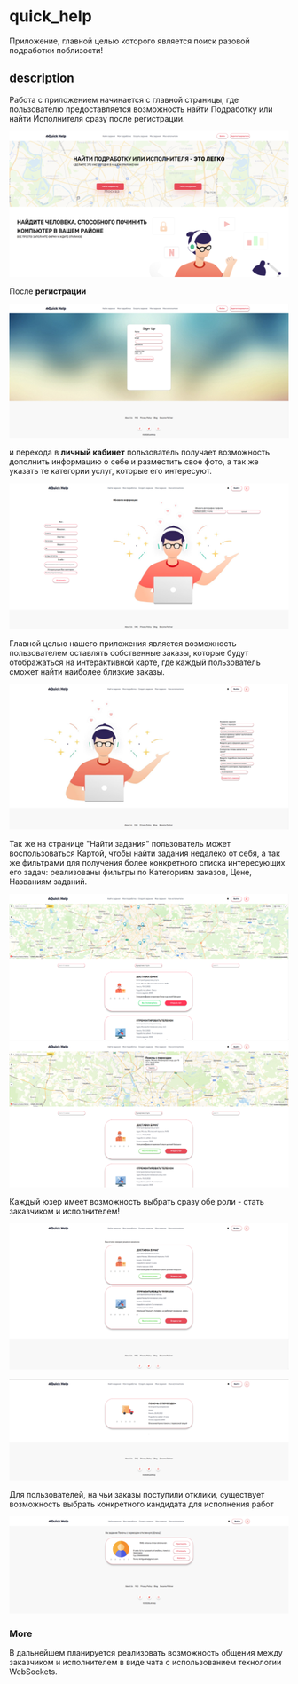 # quick_help
Приложение, главной целью которого является поиск разовой подработки поблизости!

## description
Работа с приложением начинается с главной страницы, где пользователю предоставляется возможность найти Подработку или найти Исполнителя сразу после регистрации.

![mainpage](https://github.com/kGudvin/quick_help/blob/dev/mdPhoto/StartPage.png?raw=true)

После **регистрации**

![registration](https://github.com/kGudvin/quick_help/blob/dev/mdPhoto/Registration.png?raw=true)

 и перехода в **личный кабинет** пользователь получает возможность дополнить информацию о себе и разместить свое фото, а так же указать те категории услуг, которые его интересуют.


![verification](https://github.com/kGudvin/quick_help/blob/dev/mdPhoto/Verification.png?raw=true)


Главной целью нашего приложения является возможность пользователем оставлять собственные заказы, которые будут отображаться на интерактивной карте, где каждый пользователь сможет найти наиболее близкие заказы.

![addtask](https://github.com/kGudvin/quick_help/blob/dev/mdPhoto/AddTask.png?raw=true)

Так же на странице "Найти задания" пользователь может воспользоваться Картой, чтобы найти задания недалеко от себя, а так же фильтрами для получения более конкретного списка интересующих его задач: реализованы фильтры по Категориям заказов, Цене, Названиям заданий.

![findtask](https://github.com/kGudvin/quick_help/blob/dev/mdPhoto/findTask.png?raw=true)
![findtask](https://github.com/kGudvin/quick_help/blob/dev/mdPhoto/FindTasks.png?raw=true)



Каждый юзер имеет возможность выбрать сразу обе роли - стать заказчиком и исполнителем!

![myTasks](https://github.com/kGudvin/quick_help/blob/dev/mdPhoto/MyTasks.png?raw=true)

![myMissions](https://github.com/kGudvin/quick_help/blob/dev/mdPhoto/myMissions.png?raw=true)


Для пользователей, на чьи заказы поступили отклики, существует возможность выбрать конкретного кандидата для исполнения работ

![selectUser](https://github.com/kGudvin/quick_help/blob/dev/mdPhoto/selectUser.png?raw=truegit )




### More 

В дальнейшем планируется реализовать возможность общения между заказчиком и исполнителем в виде чата с использованием технологии WebSockets.

